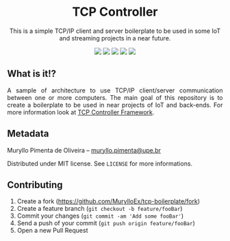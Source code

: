 <h1 align="center">TCP Controller</h1>
<p align="center">This is a simple TCP/IP client and server boilerplate to be used in some IoT and streaming projects in a near future.</p>

<p align="center">
  <img src="https://badgen.net/npm/v/tcp-controller"/>
  <img src="https://badgen.net/npm/dt/tcp-controller"/>
  <img src="https://badgen.net/npm/license/tcp-controller"/>
  <img src="https://badgen.net/npm/types/tcp-controller"/>
  <img src="https://badgen.net/badge/author/MurylloEx/red?icon=label"/>
</p>

## What is it!?

<p align="justify">
A sample of architecture to use TCP/IP client/server communication between one or more computers. The main goal of this repository is to create a boilerplate to be used in near projects of IoT and back-ends. For more information look at <a href="https://www.npmjs.com/package/tcp-controller">TCP Controller Framework</a>.
</p>

## Metadata

Muryllo Pimenta de Oliveira – muryllo.pimenta@upe.br

Distributed under MIT license. See ``LICENSE`` for more informations.

## Contributing

1. Create a fork (<https://github.com/MurylloEx/tcp-boilerplate/fork>)
2. Create a feature branch (`git checkout -b feature/fooBar`)
3. Commit your changes (`git commit -am 'Add some fooBar'`)
4. Send a push of your commit (`git push origin feature/fooBar`)
5. Open a new Pull Request
